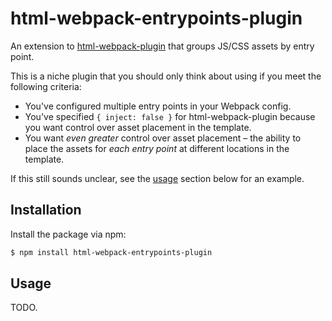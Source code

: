 # html-webpack-entrypoints-plugin

An extension to [html-webpack-plugin](https://github.com/jantimon/html-webpack-plugin) that groups JS/CSS assets by entry point.

This is a niche plugin that you should only think about using if you meet the following criteria:

- You've configured multiple entry points in your Webpack config.
- You've specified `{ inject: false }` for html-webpack-plugin because you want control over asset placement in the template.
- You want _even greater_ control over asset placement – the ability to place the assets for _each entry point_ at different locations in the template.

If this still sounds unclear, see the [usage](#usage) section below for an example.

## Installation

Install the package via npm:

```sh
$ npm install html-webpack-entrypoints-plugin
```

## Usage

TODO.
